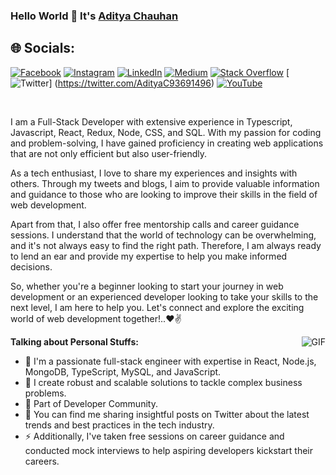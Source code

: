### Hello World 👋 It's [Aditya Chauhan](https://aditya10-10.github.io/Aditya/)

## 🌐 Socials:

[![Facebook](https://img.shields.io/badge/Facebook-%231877F2.svg?logo=Facebook&logoColor=white)](https://www.facebook.com/kabaddilover77) [![Instagram](https://img.shields.io/badge/Instagram-%23E4405F.svg?logo=Instagram&logoColor=white)](https://www.instagram.com/kabaddi.player.10/) [![LinkedIn](https://img.shields.io/badge/LinkedIn-%230077B5.svg?logo=linkedin&logoColor=white)](https://www.linkedin.com/in/aditya-chauhan-1b8040195/) [![Medium](https://img.shields.io/badge/Medium-12100E?logo=medium&logoColor=white)](https://medium.com/@ascs25835) [![Stack Overflow](https://img.shields.io/badge/-Stackoverflow-FE7A16?logo=stack-overflow&logoColor=white)](https://stackoverflow.com/users/19861573/aditya-chauhan) [![Twitter](https://img.shields.io/badge/Twitter-%231DA1F2.svg?logo=Twitter&logoColor=white)] (https://twitter.com/AdityaC93691496) [![YouTube](https://img.shields.io/badge/YouTube-%23FF0000.svg?logo=YouTube&logoColor=white)](https://www.youtube.com/channel/UCNvaD5pvVifm6zJ-_UoaDKA)
<br />

<br />

I am a Full-Stack Developer with extensive experience in Typescript, Javascript, React, Redux, Node, CSS, and SQL. With my passion for coding and problem-solving, I have gained proficiency in creating web applications that are not only efficient but also user-friendly.

As a tech enthusiast, I love to share my experiences and insights with others. Through my tweets and blogs, I aim to provide valuable information and guidance to those who are looking to improve their skills in the field of web development.

Apart from that, I also offer free mentorship calls and career guidance sessions. I understand that the world of technology can be overwhelming, and it's not always easy to find the right path. Therefore, I am always ready to lend an ear and provide my expertise to help you make informed decisions.

So, whether you're a beginner looking to start your journey in web development or an experienced developer looking to take your skills to the next level, I am here to help you. Let's connect and explore the exciting world of web development together!..❤✌

<img align="right" alt="GIF" src="https://media.giphy.com/media/USV0ym3bVWQJJmNu3N/giphy.gif" />

**Talking about Personal Stuffs:**

- 🔭 I'm a passionate full-stack engineer with expertise in React, Node.js, MongoDB, TypeScript, MySQL, and JavaScript.
- 🌱 I create robust and scalable solutions to tackle complex business problems.
- 👯 Part of Developer Community.
- 💬 You can find me sharing insightful posts on Twitter about the latest trends and best practices in the tech industry.
- ⚡ Additionally, I've taken free sessions on career guidance and conducted mock interviews to help aspiring developers kickstart their careers.
